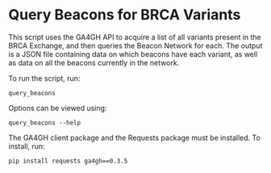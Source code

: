 # Query Beacons for BRCA Variants

This script uses the GA4GH API to acquire a list of all variants present in the
BRCA Exchange, and then queries the Beacon Network for each. The output is a
JSON file containing data on which beacons have each variant, as well as data
on all the beacons currently in the network.

To run the script, run:

    query_beacons

Options can be viewed using:

    query_beacons --help

The GA4GH client package and the Requests package must be installed.
To install, run:

    pip install requests ga4gh==0.3.5
